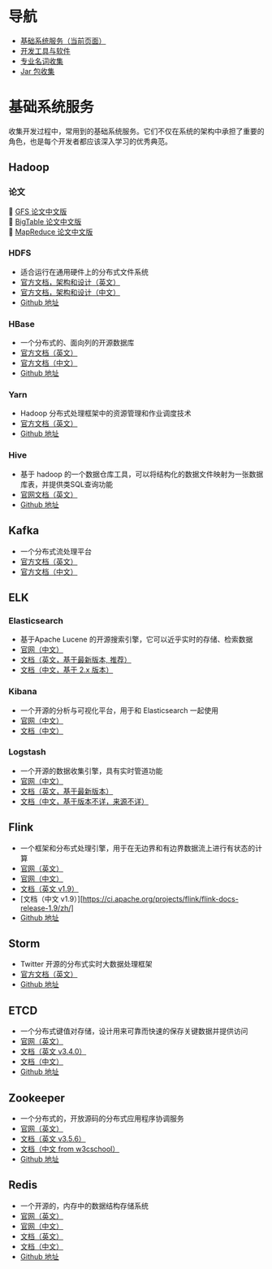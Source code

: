 # 导航

- [基础系统服务（当前页面）](#基础系统服务)
- [开发工具与软件](./software.md)
- [专业名词收集](./Glossary.md)
- [Jar 包收集](./java-package.md)

# 基础系统服务

收集开发过程中，常用到的基础系统服务。它们不仅在系统的架构中承担了重要的角色，也是每个开发者都应该深入学习的优秀典范。

## Hadoop 

### 论文

:orange_book: [GFS 论文中文版](http://blog.bizcloudsoft.com/wp-content/uploads/Google-File-System%E4%B8%AD%E6%96%87%E7%89%88_1.0.pdf)  
:orange_book: [BigTable 论文中文版](http://blog.bizcloudsoft.com/wp-content/uploads/Google-Bigtable%E4%B8%AD%E6%96%87%E7%89%88_1.0.pdf)  
:orange_book: [MapReduce 论文中文版](http://blog.bizcloudsoft.com/wp-content/uploads/Google-MapReduce%E4%B8%AD%E6%96%87%E7%89%88_1.0.pdf)  

### HDFS 

- 适合运行在通用硬件上的分布式文件系统
- [官方文档，架构和设计（英文）](https://hadoop.apache.org/docs/r1.2.1/hdfs_design.html)
- [官方文档，架构和设计（中文）](https://hadoop.apache.org/docs/r1.0.4/cn/hdfs_design.html)
- [Github 地址](https://github.com/apache/hadoop)

### HBase

- 一个分布式的、面向列的开源数据库
- [官方文档（英文）](https://hbase.apache.org/book.html#datamodel)
- [官方文档（中文）](http://abloz.com/hbase/book.html)
- [Github 地址](https://github.com/apache/hbase)

### Yarn

- Hadoop 分布式处理框架中的资源管理和作业调度技术
- [官方文档（英文）](https://hadoop.apache.org/docs/current/hadoop-yarn/hadoop-yarn-site/YARN.html)
- [Github 地址](https://github.com/apache/hadoop)

### Hive

- 基于 hadoop 的一个数据仓库工具，可以将结构化的数据文件映射为一张数据库表，并提供类SQL查询功能
- [官网文档（英文）](http://hive.apache.org)
- [Github 地址](https://github.com/apache/hive)


## Kafka

- 一个分布式流处理平台
- [官方文档（英文）](http://kafka.apache.org)
- [官方文档（中文）](http://kafka.apachecn.org)


## ELK

### Elasticsearch

- 基于Apache Lucene 的开源搜索引擎，它可以近乎实时的存储、检索数据
- [官网（中文）](https://www.elastic.co/cn/products/elasticsearch)
- [文档（英文，基于最新版本, 推荐）](https://www.elastic.co/guide/en/elasticsearch/reference/current/index.html)
- [文档（中文，基于 2.x 版本）](https://www.elastic.co/guide/cn/elasticsearch/guide/current/index.html)

### Kibana

- 一个开源的分析与可视化平台，用于和 Elasticsearch 一起使用
- [官网（中文）](https://www.elastic.co/cn/products/kibana/)
- [文档（中文）](https://www.elastic.co/guide/cn/kibana/current/index.html)

### Logstash

- 一个开源的数据收集引擎，具有实时管道功能
- [官网（中文）](https://www.elastic.co/cn/products/logstash)
- [文档（英文，基于最新版本）](https://www.elastic.co/guide/en/logstash/current/index.html)
- [文档（中文，基于版本不详，来源不详）](https://doc.yonyoucloud.com/doc/logstash-best-practice-cn/index.html)

## Flink

- 一个框架和分布式处理引擎，用于在无边界和有边界数据流上进行有状态的计算
- [官网（英文）](https://flink.apache.org)
- [官网（中文）](https://flink.apache.org/zh/)
- [文档（英文 v1.9）](https://ci.apache.org/projects/flink/flink-docs-release-1.9/)
- [文档（中文 v1.9）][https://ci.apache.org/projects/flink/flink-docs-release-1.9/zh/]
- [Github 地址](https://github.com/apache/flink)

## Storm

- Twitter 开源的分布式实时大数据处理框架
- [官方文档（英文）](http://storm.apache.org)
- [Github 地址](https://github.com/apache/storm)

## ETCD

- 一个分布式键值对存储，设计用来可靠而快速的保存关键数据并提供访问
- [官网（英文）](https://etcd.io)
- [文档（英文 v3.4.0）](https://etcd.io/docs/v3.4.0/)
- [文档（中文）](https://doczhcn.gitbook.io/etcd/)
- [Github 地址](https://github.com/etcd-io/etcd)

## Zookeeper

- 一个分布式的，开放源码的分布式应用程序协调服务
- [官网（英文）](https://zookeeper.apache.org)
- [文档（英文 v3.5.6）](https://zookeeper.apache.org/doc/r3.5.6/)
- [文档（中文 from w3cschool）](https://www.w3cschool.cn/zookeeper/zookeeper_overview.html)
- [Github 地址](https://github.com/apache/zookeeper)

## Redis

- 一个开源的，内存中的数据结构存储系统
- [官网（英文）](https://redis.io)
- [官网（中文）](http://www.redis.cn)
- [文档（英文）](https://redis.io/documentation)
- [文档（中文）](http://www.redis.cn/documentation.html)
- [Github 地址](https://github.com/antirez/redis)
